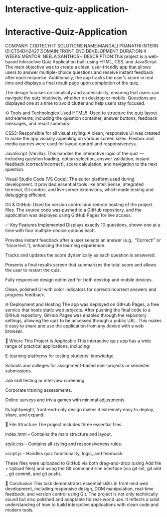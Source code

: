 # Interactive-quiz-application-
# Interactive-Quiz-Application
COMPANY: CODTECH IT SOLUTIONS
NAME:MANGALI PRANATHI
INTERN ID:CT04DH2427
DOMAIN:FRONT END DEVELOPMENT
DURATION:4 WEEKS
MENTOR: NEELA SANTHOSH
DESCRIPTION:This project is a web-based Interactive Quiz Application built using HTML, CSS, and JavaScript. The main objective was to create a clean, user-friendly app that allows users to answer multiple-choice questions and receive instant feedback after each response. Additionally, the app tracks the user's score in real time and displays a final result page upon completion of the quiz.

The design focuses on simplicity and accessibility, ensuring that users can navigate the quiz intuitively, whether on desktop or mobile. Questions are displayed one at a time to avoid clutter and help users stay focused.

⚙ Tools and Technologies Used
HTML5: Used to structure the quiz layout and elements, including the question container, answer buttons, feedback messages, and result summary.

CSS3: Responsible for all visual styling. A clean, responsive UI was created to make the app visually appealing on various screen sizes. Flexbox and media queries were used for layout control and responsiveness.

JavaScript (Vanilla): This handles the interactive logic of the quiz — including question loading, option selection, answer validation, instant feedback (correct/incorrect), score calculation, and navigation to the next question.

Visual Studio Code (VS Code): The editor platform used during development. It provided essential tools like IntelliSense, integrated terminal, Git control, and live server extensions, which made testing and debugging efficient.

Git & GitHub: Used for version control and remote hosting of the project files. The source code was pushed to a GitHub repository, and the application was deployed using GitHub Pages for live access.

✅ Key Features Implemented
Displays exactly 10 questions, shown one at a time with four multiple-choice options each.

Provides instant feedback after a user selects an answer (e.g., “Correct!” or “Incorrect.”), enhancing the learning experience.

Tracks and updates the score dynamically as each question is answered.

Presents a final results screen that summarizes the total score and allows the user to restart the quiz.

Fully responsive design optimized for both desktop and mobile devices.

Clean, polished UI with color indicators for correct/incorrect answers and progress feedback.

🌐 Deployment and Hosting
The app was deployed on GitHub Pages, a free service that hosts static web projects. After pushing the final code to a GitHub repository, GitHub Pages was enabled through the repository settings, allowing the quiz to be accessed through a public URL. This makes it easy to share and use the application from any device with a web browser.

🎯 Where This Project is Applicable
This interactive quiz app has a wide range of practical applications, including:

E-learning platforms for testing students’ knowledge.

Schools and colleges for assignment-based mini-projects or semester submissions.

Job skill testing or interview screening.

Corporate training assessments.

Online surveys and trivia games with minimal adjustments.

Its lightweight, front-end-only design makes it extremely easy to deploy, share, and expand.

📁 File Structure
The project includes three essential files:

index.html – Contains the main structure and layout.

style.css – Contains all styling and responsiveness rules.

script.js – Handles quiz functionality, logic, and feedback.

These files were uploaded to GitHub via both drag-and-drop (using Add file > Upload files) and using the Git command-line interface (via git init, git add ., git commit, and git push).

📌 Conclusion
This task demonstrates essential skills in front-end web development, including responsive design, DOM manipulation, real-time feedback, and version control using Git. The project is not only technically sound but also polished and adaptable for real-world use. It reflects a solid understanding of how to build interactive applications with clean code and modern tools.
